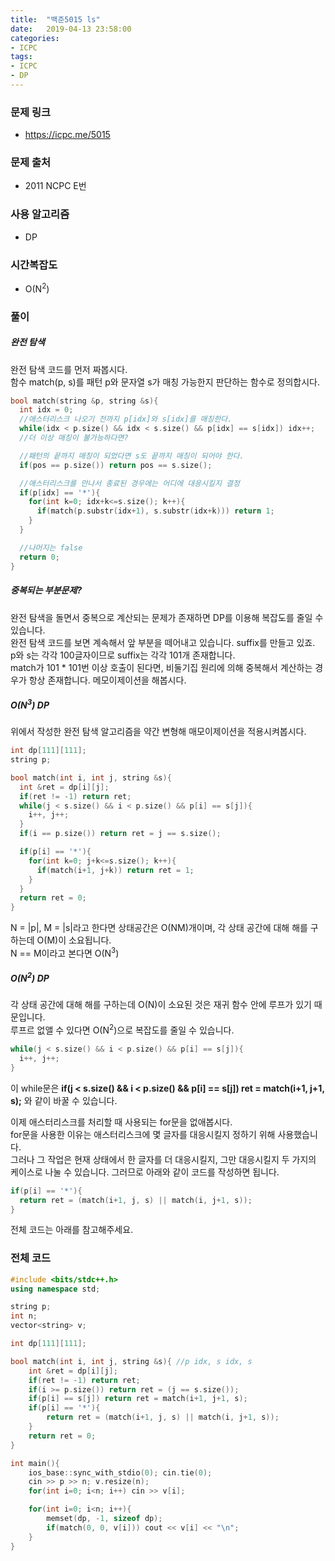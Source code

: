 ```yaml
---
title:  "백준5015 ls"
date:   2019-04-13 23:58:00
categories:
- ICPC
tags:
- ICPC
- DP
---
```


### 문제 링크
* https://icpc.me/5015

### 문제 출처
* 2011 NCPC E번

### 사용 알고리즘
* DP

### 시간복잡도
* O(N<sup>2</sup>)

### 풀이

##### 완전 탐색
완전 탐색 코드를 먼저 짜봅시다.<br>
함수 match(p, s)를 패턴 p와 문자열 s가 매칭 가능한지 판단하는 함수로 정의합시다.
```cpp
bool match(string &p, string &s){
  int idx = 0;
  //애스터리스크 나오기 전까지 p[idx]와 s[idx]를 매칭한다.
  while(idx < p.size() && idx < s.size() && p[idx] == s[idx]) idx++;
  //더 이상 매칭이 불가능하다면?

  //패턴의 끝까지 매칭이 되었다면 s도 끝까지 매칭이 되어야 한다.
  if(pos == p.size()) return pos == s.size();

  //애스터리스크를 만나서 종료된 경우에는 어디에 대응시킬지 결정
  if(p[idx] == '*'){
    for(int k=0; idx+k<=s.size(); k++){
      if(match(p.substr(idx+1), s.substr(idx+k))) return 1;
    }
  }

  //나머지는 false
  return 0;
}
```

##### 중복되는 부분문제?
완전 탐색을 돌면서 중복으로 계산되는 문제가 존재하면 DP를 이용해 복잡도를 줄일 수 있습니다.<Br>
완전 탐색 코드를 보면 계속해서 앞 부분을 떼어내고 있습니다. suffix를 만들고 있죠.<br>
p와 s는 각각 100글자이므로 suffix는 각각 101개 존재합니다.<br>
match가 101 * 101번 이상 호출이 된다면, 비둘기집 원리에 의해 중복해서 계산하는 경우가 항상 존재합니다. 메모이제이션을 해봅시다.

##### O(N<sup>3</sup>) DP
위에서 작성한 완전 탐색 알고리즘을 약간 변형해 매모이제이션을 적용시켜봅시다.
```cpp
int dp[111][111];
string p;

bool match(int i, int j, string &s){
  int &ret = dp[i][j];
  if(ret != -1) return ret;
  while(j < s.size() && i < p.size() && p[i] == s[j]){
    i++, j++;
  }
  if(i == p.size()) return ret = j == s.size();

  if(p[i] == '*'){
    for(int k=0; j+k<=s.size(); k++){
      if(match(i+1, j+k)) return ret = 1;
    }
  }
  return ret = 0;
}
```
N = |p|, M = |s|라고 한다면 상태공간은 O(NM)개이며, 각 상태 공간에 대해 해를 구하는데 O(M)이 소요됩니다.<br>
N == M이라고 본다면 O(N<sup>3</sup>)

##### O(N<sup>2</sup>) DP
각 상태 공간에 대해 해를 구하는데 O(N)이 소요된 것은 재귀 함수 안에 루프가 있기 때문입니다.<br>
루프르 없앨 수 있다면 O(N<sup>2</sup>)으로 복잡도를 줄일 수 있습니다.

```cpp
while(j < s.size() && i < p.size() && p[i] == s[j]){
  i++, j++;
}
```
이 while문은 **if(j < s.size() && i < p.size() && p[i] == s[j]) ret = match(i+1, j+1, s);** 와 같이 바꿀 수 있습니다.<br>

이제 애스터리스크를 처리할 때 사용되는 for문을 없애봅시다.<Br>
for문을 사용한 이유는 애스터리스크에 몇 글자를 대응시킬지 정하기 위해 사용했습니다.<Br>
그러나 그 작업은 현재 상태에서 한 글자를 더 대응시킬지, 그만 대응시킬지 두 가지의 케이스로 나눌 수 있습니다. 그러므로 아래와 같이 코드를 작성하면 됩니다.
```cpp
if(p[i] == '*'){
  return ret = (match(i+1, j, s) || match(i, j+1, s));
}
```
전체 코드는 아래를 참고해주세요.

### 전체 코드
```cpp
#include <bits/stdc++.h>
using namespace std;

string p;
int n;
vector<string> v;

int dp[111][111];

bool match(int i, int j, string &s){ //p idx, s idx, s
	int &ret = dp[i][j];
	if(ret != -1) return ret;
	if(i >= p.size()) return ret = (j == s.size());
	if(p[i] == s[j]) return ret = match(i+1, j+1, s);
	if(p[i] == '*'){
		return ret = (match(i+1, j, s) || match(i, j+1, s));
	}
	return ret = 0;
}

int main(){
	ios_base::sync_with_stdio(0); cin.tie(0);
	cin >> p >> n; v.resize(n);
	for(int i=0; i<n; i++) cin >> v[i];

	for(int i=0; i<n; i++){
		memset(dp, -1, sizeof dp);
		if(match(0, 0, v[i])) cout << v[i] << "\n";
	}
}
```
